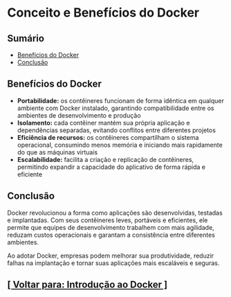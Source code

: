 # Conceito e Benefícios do Docker

<!--
TODO:
- Linkar este ponto com "Máquinas Virtuais"
- Linkar este ponto com "CI/CD"
- Linkar este ponto com "Kernel"
- Linkar este ponto com "Testes Automatizados"
- Linkar este ponto com "Node.js"
- Linkar este ponto com "Docker Swarm"
- Linkar este ponto com "Kubernetes"
-->

## Sumário

- [Benefícios do Docker](#beneficios-docker)
- [Conclusão](#conclusao)

## <a id="beneficios-docker">Benefícios do Docker</a>

- **Portabilidade:** os contêineres funcionam de forma idêntica em qualquer ambiente com Docker instalado, garantindo compatibilidade entre os ambientes de desenvolvimento e produção
- **Isolamento:** cada contêiner mantém sua própria aplicação e dependências separadas, evitando conflitos entre diferentes projetos
- **Eficiência de recursos:** os contêineres compartilham o sistema operacional, consumindo menos memória e iniciando mais rapidamente do que as máquinas virtuais
- **Escalabilidade:** facilita a criação e replicação de contêineres, permitindo expandir a capacidade do aplicativo de forma rápida e eficiente

## <a id="conclusao">Conclusão</a>

Docker revolucionou a forma como aplicações são desenvolvidas, testadas e implantadas. Com seus contêineres leves, portáveis e eficientes, ele permite que equipes de desenvolvimento trabalhem com mais agilidade, reduzam custos operacionais e garantam a consistência entre diferentes ambientes.

Ao adotar Docker, empresas podem melhorar sua produtividade, reduzir falhas na implantação e tornar suas aplicações mais escaláveis e seguras.

## [[ Voltar para: Introdução ao Docker ]](./introducao-docker.md#conceito-beneficios-docker)